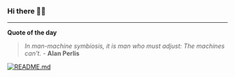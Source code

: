 ### Hi there 👋🏻


---

**Quote of the day**

> *In man-machine symbiosis, it is man who must adjust: The machines can't.* - **Alan Perlis** 

[![README.md](https://github.com/marcolovazzano/marcolovazzano/actions/workflows/readme.yml/badge.svg)](https://github.com/marcolovazzano/marcolovazzano/actions/workflows/readme.yml)
